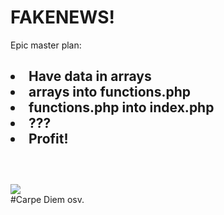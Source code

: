# FAKENEWS!

<html>
<head>Epic master plan:</head>

<body>
<h2>
<li> Have data in arrays</li>
<li> arrays into functions.php</li>
<li> functions.php into index.php</li>
<li> ???</li>
<li> Profit!</li>
<br>
</h2>
<br>
 <img src="https://pngimg.com/uploads/trollface/trollface_PNG13.png">

</body>

<footer> #Carpe Diem osv.
</footer>

</html>
